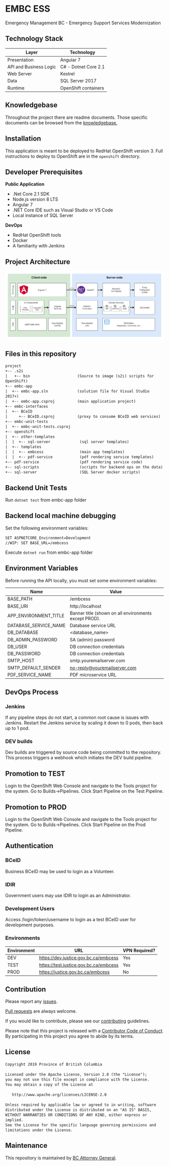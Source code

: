 # EMBC ESS

Emergency Management BC - Emergency Support Services Modernization


Technology Stack
-----------------

| Layer   | Technology |
| ------- | ------------ |
| Presentation | Angular 7 |
| API and Business Logic | C# - Dotnet Core 2.1 |
| Web Server | Kestrel |
| Data | SQL Server 2017 |
| Runtime | OpenShift containers |

Knowledgebase
-----------------------
Throughout the project there are readme documents. Those specific documents can be browsed from the [knowledgebase.](documentation/index.md)

Installation
------------
This application is meant to be deployed to RedHat OpenShift version 3. Full instructions to deploy to OpenShift are in the `openshift` directory.

Developer Prerequisites
-----------------------

**Public Application**

- .Net Core 2.1 SDK
- Node.js version 8 LTS
- Angular 7 
- .NET Core IDE such as Visual Studio or VS Code
- Local instance of SQL Server

**DevOps**

- RedHat OpenShift tools
- Docker
- A familiarity with Jenkins

## Project Architecture

![architecture-diagram](architecture-diagram.png)

## Files in this repository

```
project
+-- .s2i
|   +-- bin                     (Source to image (s2i) scripts for OpenShift)
+-- embc-app
|  +-- embc-app.sln             (solution file for Visual Studio 2017+)
|  +-- embc-app.csproj          (main application project)
+-- embc-interfaces
|  +-- BCeID 
|     +-- BCeID.csproj          (proxy to consume BCeID web services)
+-- embc-unit-tests
|  +-- embc-unit-tests.csproj
+-- openshift
|  +-- other-templates
|  |  +-- sql-server             (sql server templates)
|  +-- templates
|  |  +-- embcess                (main app templates)
|  |  +-- pdf-service            (pdf rendering service templates)
+-- pdf-service                  (pdf rendering service code)
+-- sql-scripts                  (scripts for backend ops on the data)
+-- sql-server                   (SQL Server docker scripts) 
```

Backend Unit Tests
-----------------------
Run ```dotnet test``` from embc-app folder

Backend local machine debugging
-------------------------------
Set the following environment variables:
```
SET ASPNETCORE_Environment=Development
//WIP: SET BASE_URL=/embcess
```

Execute ```dotnet run``` from embc-app folder

Environment Variables
---------------------

Before running the API locally, you must set some environment variables:

| Name | Value |
| ---- | ----- |
| BASE_PATH |/embcess|
| BASE_URI |http://localhost|
| APP_ENVIRONMENT_TITLE |Banner title (shown on all environments except PROD).|
| DATABASE_SERVICE_NAME |Database service URL|
| DB_DATABASE |<database_name>|
| DB_ADMIN_PASSWORD |SA (admin) password|
| DB_USER |DB connection credentials|
| DB_PASSWORD |DB connection credentials|
| SMTP_HOST |smtp.youremailserver.com|
| SMTP_DEFAULT_SENDER |no-reply@youremailserver.com|
| PDF_SERVICE_NAME |PDF microservice URL|

DevOps Process
-------------

### Jenkins

If any pipeline steps do not start, a common root cause is issues with Jenkins.  Restart the Jenkins service by scaling it down to 0 pods, then back up to 1 pod.

### DEV builds
Dev builds are triggered by source code being committed to the repository.  This process triggers a webhook which initiates the DEV build pipeline.

## Promotion to TEST
Login to the OpenShift Web Console and navigate to the Tools project for the system.  Go to Builds->Pipelines.  Click  Start Pipeline on the Test Pipeline.

## Promotion to PROD
Login to the OpenShift Web Console and navigate to the Tools project for the system.  Go to Builds->Pipelines.  Click  Start Pipeline on the Prod Pipeline.


Authentication
--------------

### BCeID

Business BCeID may be used to login as a Volunteer.

### IDIR

Government users may use IDIR to login as an Administrator.

### Development Users

Access /login/token/username to login as a test BCeID user for development purposes.

### Environments

| Environment | URL                                    | VPN Required? |
| ----------- | -------------------------------------- | ------------- |
| DEV         | https://dev.justice.gov.bc.ca/embcess  | Yes           |
| TEST        | https://test.justice.gov.bc.ca/embcess | Yes           |
| PROD        | https://justice.gov.bc.ca/embcess      | No            |


Contribution
------------

Please report any [issues](https://github.com/bcgov/embc-ess/issues).

[Pull requests](https://github.com/bcgov/embc-ess/pulls) are always welcome.

If you would like to contribute, please see our [contributing](CONTRIBUTING.md) guidelines.

Please note that this project is released with a [Contributor Code of Conduct](CODE_OF_CONDUCT.md). By participating in this project you agree to abide by its terms.

License
-------

    Copyright 2019 Province of British Columbia
    
    Licensed under the Apache License, Version 2.0 (the "License");
    you may not use this file except in compliance with the License.
    You may obtain a copy of the License at 
    
       http://www.apache.org/licenses/LICENSE-2.0
    
    Unless required by applicable law or agreed to in writing, software
    distributed under the License is distributed on an "AS IS" BASIS,
    WITHOUT WARRANTIES OR CONDITIONS OF ANY KIND, either express or implied.
    See the License for the specific language governing permissions and
    limitations under the License.

Maintenance
-----------

This repository is maintained by [BC Attorney General]( https://www2.gov.bc.ca/gov/content/governments/organizational-structure/ministries-organizations/ministries/justice-attorney-general ).
